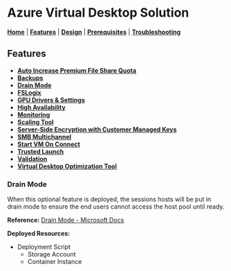 # Azure Virtual Desktop Solution

[**Home**](../../README.md) | [**Features**](../features.md) | [**Design**](../design.md) | [**Prerequisites**](../prerequisites.md) | [**Troubleshooting**](../troubleshooting.md)

## Features

- [**Auto Increase Premium File Share Quota**](./autoIncreasePremiumFileShareQuota.md#auto-increase-premium-file-share-quota)
- [**Backups**](./backups.md#backups)
- [**Drain Mode**](./drainMode.md#drain-mode)
- [**FSLogix**](./fslogix.md#fslogix)
- [**GPU Drivers & Settings**](./gpu.md#gpu-drivers--settings)
- [**High Availability**](./highAvailability.md#high-availability)
- [**Monitoring**](./monitoring.md#monitoring)
- [**Scaling Tool**](./scalingTool.md#scaling-tool)
- [**Server-Side Encryption with Customer Managed Keys**](./serverSideEncryption.md#server-side-encryption)
- [**SMB Multichannel**](./smbMultiChannel.md#smb-multichannel)
- [**Start VM On Connect**](./startVmOnConnect.md#start-vm-on-connect)
- [**Trusted Launch**](./trustedLaunch.md#trusted-launch)
- [**Validation**](./validation.md#validation)
- [**Virtual Desktop Optimization Tool**](./virtualDesktopOptimizationTool.md#virtual-desktop-optimization-tool-vdot)

### Drain Mode

When this optional feature is deployed, the sessions hosts will be put in drain mode to ensure the end users cannot access the host pool until ready.

**Reference:** [Drain Mode - Microsoft Docs](https://docs.microsoft.com/en-us/azure/virtual-desktop/drain-mode)

**Deployed Resources:**

- Deployment Script
  - Storage Account
  - Container Instance
